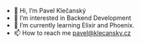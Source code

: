 - 👋 Hi, I’m Pavel Klečanský
- 👀 I’m interested in Backend Development
- 🌱 I’m currently learning Elixir and Phoenix.
- 📫 How to reach me pavel@klecansky.cz
